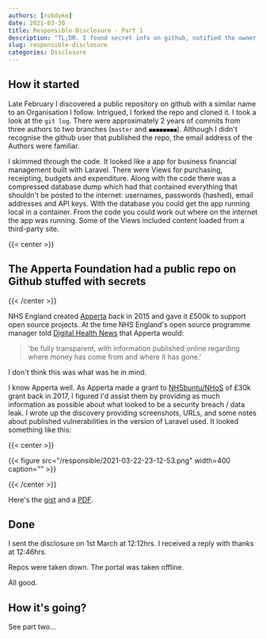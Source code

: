 ```yaml
---
authors: [robdyke]
date: 2021-03-30
title: Responsible Disclosure - Part 1
description: "TL;DR. I found secret info on github, notified the owner, and found out the hard way that UK cyber law is broken. Part 1 of ...?"
slug: responsible-disclosure
categories: Disclosure
---
```

## How it started

Late February I discovered a public repository on github with a similar name to an Organisation I follow. Intrigued, I forked the repo and cloned it. I took a look at the `git log`. There were approximately 2 years of commits from three authors to two branches (`master` and `◼️◼️◼️◼️◼️◼️◼️◼️`). Although I didn't recognise the github user that published the repo, the email address of the Authors were familiar.

I skimmed through the code. It looked like a app for business financial management built with Laravel. There were Views for purchasing, receipting, budgets and expenditure. Along with the code there was a compressed database dump which had that contained everything that shouldn't be posted to the internet: usernames, passwords (hashed), email addresses and API keys. With the database you could get the app running local in a container. From the code you could work out where on the internet the app was running. Some of the Views included content loaded from a third-party site.

{{< center >}}
## The Apperta Foundation had a public repo on Github stuffed with secrets

{{< /center >}}

NHS England created [Apperta](https://apperta.org/) back in 2015 and gave it £500k to support open source projects. At the time NHS England's open source programme manager told [Digital Health News](https://www.digitalhealth.net/2015/06/open-source-super-cic-created/) that Apperta would:

> 'be fully transparent, with information published online regarding where money has come from and where it has gone.'

I don't think this was what was he in mind.

I know Apperta well. As Apperta made a grant to [NHSbuntu/NHoS](http://localhost:9081/2017/05/19/apperta-supports-nhsbuntu/) of £30k grant back in 2017, I figured I'd assist them by providing as much information as possible about what looked to be a security breach / data leak. I wrote up the discovery providing screenshots, URLs, and some notes about published vulnerabilities in the version of Laravel used. It looked something like this:

{{< center >}}

{{< figure src="/responsible/2021-03-22-23-12-53.png" width=400 caption="" >}}

{{< /center >}}

Here's the [gist](https://gist.github.com/robdyke/97bf14d00c3d01115fb6de4c8d185ce3) and a [PDF](/responsible/disclosure.pdf).

## Done

I sent the disclosure on 1st March at 12:12hrs. I received a reply with thanks at 12:46hrs.

Repos were taken down. The portal was taken offline.

All good.

## How it's going?

See part two...

